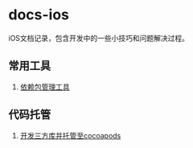 # docs-ios
iOS文档记录，包含开发中的一些小技巧和问题解决过程。

## 常用工具
1. [依赖包管理工具](blogs/dependcy-summary.md)

## 代码托管
1. [开发三方库并托管至cocoapods](blogs/cocoapod-create-library.md)
